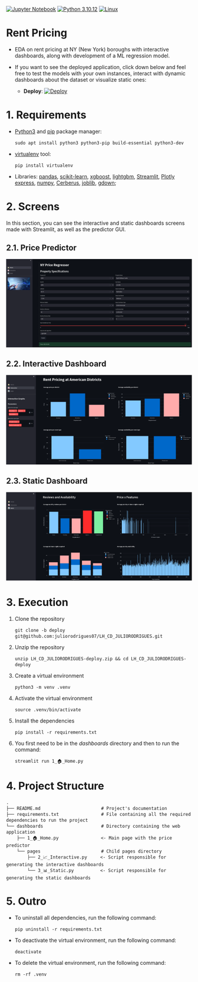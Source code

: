 [![Jupyter Notebook](https://img.shields.io/badge/jupyter-%23FA0F00.svg?style=for-the-badge&logo=jupyter&logoColor=ffffff)](https://jupyter.org/)
[![Python 3.10.12](https://img.shields.io/badge/Python-3776AB?style=for-the-badge&logo=python&logoColor=white)](https://www.python.org/downloads/release/python-3106/)
[![Linux](https://img.shields.io/badge/Linux-FCC624?style=for-the-badge&logo=linux&logoColor=black)](https://www.linux.org/)
# Rent Pricing

- EDA on rent pricing at NY (New York) boroughs with interactive dashboards, along with development of a ML regression model.

- If you want to see the deployed application, click down below and feel free to test the models with your own instances, interact with dynamic dashboards about the dataset or visualize static ones:

     - **Deploy**: [![Deploy](https://img.shields.io/website-up-down-green-red/http/monip.org.svg)](https://rent-pricing.streamlit.app/)
 
# 1. Requirements

- [Python3](https://python.org) and [pip](https://pip.pypa.io/en/stable/installation/) package manager:

      sudo apt install python3 python3-pip build-essential python3-dev
 
- [virtualenv](https://virtualenv.pypa.io/en/latest/) tool:

      pip install virtualenv

- Libraries: [pandas](https://pandas.pydata.org/), [scikit-learn](https://scikit-learn.org/stable/index.html), [xgboost](https://xgboost.readthedocs.io/en/stable/), [lightgbm](https://lightgbm.readthedocs.io/en/stable/), [Streamlit](https://streamlit.io/), [Plotly express](https://plotly.com/python/plotly-express/), [numpy](https://numpy.org/), [Cerberus](https://docs.python-cerberus.org/), [joblib](https://joblib.readthedocs.io/en/latest/index.html), [gdown](https://pypi.org/project/gdown/);

# 2. Screens

In this section, you can see the interactive and static dashboards screens made with Streamlit, as well as the predictor GUI.

## 2.1. Price Predictor
![Predictor](/assets/predictor.png)

## 2.2. Interactive Dashboard
![Interactive](/assets/interactive.png)

## 2.3. Static Dashboard
![Static](/assets/static.png)
  
# 3. Execution

1. Clone the repository

       git clone -b deploy git@github.com:juliorodrigues07/LH_CD_JULIORODRIGUES.git

2. Unzip the repository

       unzip LH_CD_JULIORODRIGUES-deploy.zip && cd LH_CD_JULIORODRIGUES-deploy

2. Create a virtual environment

       python3 -m venv .venv

3. Activate the virtual environment

       source .venv/bin/activate

4. Install the dependencies

       pip install -r requirements.txt

5. You first need to be in the _dashboards_ directory and  then to run the command:
     
       streamlit run 1_🏠_Home.py

# 4. Project Structure

    .
    ├── README.md                       # Project's documentation
    ├── requirements.txt                # File containing all the required dependencies to run the project
    └── dashboards                      # Directory containing the web application
        ├── 1_🏠_Home.py                <- Main page with the price predictor
        └── pages                       # Child pages directory
            ├── 2_📈_Interactive.py     <- Script responsible for generating the interactive dashboards
            └── 3_📊_Static.py          <- Script responsible for generating the static dashboards

# 5. Outro

- To uninstall all dependencies, run the following command:

      pip uninstall -r requirements.txt

- To deactivate the virtual environment, run the following command:

      deactivate

- To delete the virtual environment, run the following command:

      rm -rf .venv
